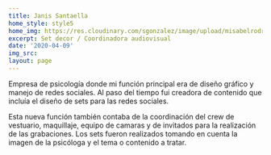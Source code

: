 ```yaml
---
title: Janis Santaella
home_style: style5
home_img: https://res.cloudinary.com/sgonzalez/image/upload/misabelrodriguez/janis-santaella/01.jpg
excerpt: Set decor / Coordinadora audiovisual
date: '2020-04-09'
img_src: 
layout: page
---
```


Empresa de psicología donde mi función principal era de diseño gráfico y manejo de redes sociales. Al paso del tiempo fui creadora de contenido que incluía el diseño de sets para las redes sociales.

Esta nueva función también contaba de la coordinación del crew de vestuario, maquillaje, equipo de camaras y de invitados para la realización de las grabaciones. Los sets fueron realizados tomando en cuenta la imagen de la psicóloga y el tema o contenido a tratar.